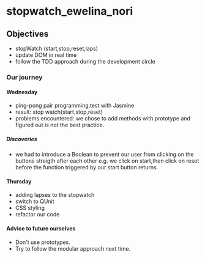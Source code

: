 # stopwatch_ewelina_nori

## Objectives
- stopWatch (start,stop,reset,laps)
- update DOM in real time
- follow the TDD approach during the development circle

### Our journey

#### Wednesday
- ping-pong pair programming,test with Jasmine
- result: stop watch(start,stop,reset)
- problems encountered: we chose to add methods with prototype and figured out is not the best practice.

##### Discoveries
- we had to introduce a Boolean to prevent our user from clicking on the buttons straigth after each other e.g. we click on start,then click on reset before the function triggered by our start button returns.

#### Thursday
- adding lapses to the stopwatch
- switch to QUnit
- CSS styling
- refactor our code

#### Advice to future ourselves

- Don't use prototypes.
- Try to follow the modular approach next time.


